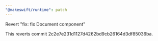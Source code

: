 ```yaml
---
"@makeswift/runtime": patch
---
```


Revert "fix: fix Document component"

This reverts commit 2c2e7e231d1127d4262bd9cb26164d3df85036ba.
